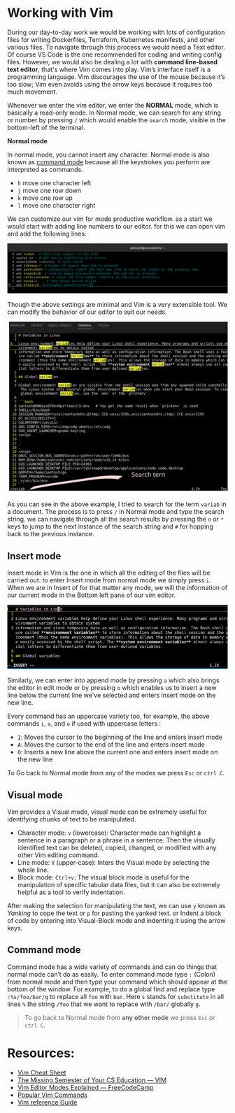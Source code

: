 # Working with Vim

During our day-to-day work we would be working with lots of configuration files for writing Dockerfiles, Terraform, Kubernetes manifests, and other various files. To navigate through this process we would need a Text editor. Of course VS Code is the one recommended for coding and writing config files. However, we would also be dealing a lot with **command line-based text editor**, that's where Vim comes into play. Vim’s interface itself is a programming language. Vim discourages the use of the mouse because it’s too slow; Vim even avoids using the arrow keys because it requires too much movement.

Whenever we enter the vim editor, we enter the **NORMAL** mode, which is basically a read-only mode. In Normal mode, we can search for any string or number by pressing `/` which would enable the `search` mode, visible in the bottom-left of the terminal. 

**Normal mode**

In normal mode, you cannot insert any character. Normal mode is also known as [command mode](#command-mode) because all the keystrokes you perform are interpreted as commands.


- `h` move one character left
- `j` move one row down
- `k` move one row up
- `l` move one character right

We can customize our vim for mode productive workflow. as a start we would start with adding line numbers to our editor. for this we can open vim and add the following lines:

![Vim Configurations](../images/vim-config.png)

Though the above settings are minimal and Vim is a very extensible tool. We can modify the behavior of our editor to suit our needs.


![Vim Search](../images/vim-search.png.svg)

As you can see in the above example, I tried to search for the term `variab` in a document. The process is to press `/` in Normal mode and type the search string. we can navigate through all the search results by pressing the `n` or `*` keys to jump to the next instance of the search string and `#` for hopping back to the previous instance.

## Insert mode

Insert mode in Vim is the one in which all the editing of the files will be carried out. to enter Insert mode from normal mode we simply press `i`. When we are in Insert of for that matter any mode, we will the information of our current mode in the Bottom left pane of our vim editor.

![Vim-Insert](../images/vim-insert.png)

Similarly, we can enter into append mode by pressing `a` which also brings the editor in edit mode or by pressing `o` which enables us to insert a new line below the current line we've selected and enters insert mode on the new line.

Every command has an uppercase variety too, for example, the above commands `i`, `a`, and `o` if used with uppercase letters :

- `I`: Moves the cursor to the beginning of the line and enters insert mode
- `A`: Moves the cursor to the end of the line and enters insert mode
- `O`: Inserts a new line above the current one and enters insert mode on the new line

To Go back to Normal mode from any of the modes we press `Esc` or `ctrl C`.

## Visual mode

Vim provides a Visual mode, visual mode can be extremely useful for identifying chunks of text to be manipulated.

- Character mode: `v` (lowercase): Character mode can highlight a sentence in a paragraph or a phrase in a sentence. Then the visually identified text can be deleted, copied, changed, or modified with any other Vim editing command.
- Line mode: `V` (upper-case): Inters the Visual mode by selecting the whole line.
- Block mode: `Ctrl+v`: The visual block mode is useful for the manipulation of specific tabular data files, but it can also be extremely helpful as a tool to verify indentation.

After making the selection for manipulating the text, we can use `y` known as *Yanking* to cope the text or `p` for pasting the yanked text. or Indent a block of code by entering into Visual-Block mode and indenting it using the arrow keys.

## Command mode

Command mode has a wide variety of commands and can do things that normal mode can’t do as easily. To enter command mode type `:` (Colon) from normal mode and then type your command which should appear at the bottom of the window. For example, to do a global find and replace type `:%s/foo/bar/g` to replace all `foo` with `bar`. Here `s` stands for `substitute` in all lines `%` the string `/foo` that we want to replace with `/bar/` globally `g`.

> To go back to Normal mode from **any other mode** we press `Esc` or `ctrl C`.



# Resources:
- [Vim Cheat Sheet](https://vim.rtorr.com/)
- [The Missing Semester of Your CS Education — VIM](https://missing.csail.mit.edu/2020/editors/)
- [Vim Editor Modes Explained — FreeCodeCamp](https://www.freecodecamp.org/news/vim-editor-modes-explained/)
- [Popular Vim Commands](https://www.keycdn.com/blog/vim-commands)
- [Vim reference Guide](https://learnbyexample.github.io/vim_reference/Normal-mode.html)